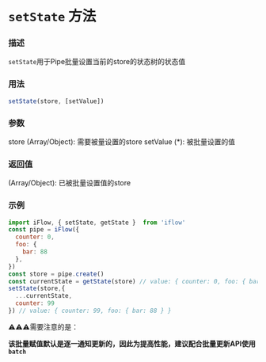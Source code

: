 # `setState` 方法

### 描述
`setState`用于Pipe批量设置当前的store的状态树的状态值


### 用法
```javascript
setState(store, [setValue])
```

### 参数
store (Array/Object): 需要被量设置的store
setValue (*): 被批量设置的值

### 返回值
(Array/Object): 已被批量设置值的store

### 示例
```javascript
import iFlow, { setState, getState }  from 'iflow'
const pipe = iFlow({
  counter: 0,
  foo: {
    bar: 88
  },
})
const store = pipe.create()
const currentState = getState(store) // value: { counter: 0, foo: { bar: 88 } }
setState(store,{
  ...currentState,
  counter: 99
}) // value: { counter: 99, foo: { bar: 88 } }
```

⚠️⚠️⚠️需要注意的是：

**该批量赋值默认是逐一通知更新的，因此为提高性能，建议配合批量更新API使用`batch`**
